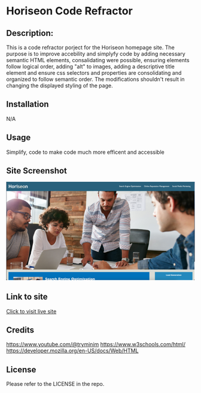 # Horiseon Code Refractor

## Description: 

This is a code refractor porject for the Horiseon homepage site.
The purpose is to improve accebility and simplyfy code by adding necessary semantic HTML elements, consalidating were possible, ensuring elements follow logical order, adding "alt" to images, adding a descriptive title element and ensure css selectors and properties are consolidating and organized to follow semantic order. The modifications shouldn't result in changing the displayed styling of the page. 

## Installation

N/A

## Usage 

Simplify, code to make code much more efficent and accessible 

## Site Screenshot 
![image](Screenshot.png)

## Link to site

[Click to visit live site](https://ayrh1.github.io/challenge01/)

## Credits
https://www.youtube.com/@tryminim
https://www.w3schools.com/html/
https://developer.mozilla.org/en-US/docs/Web/HTML

## License

Please refer to the LICENSE in the repo.


